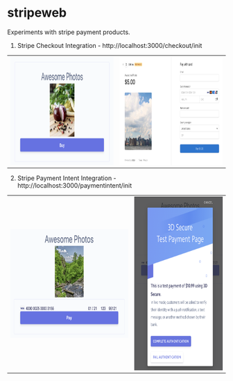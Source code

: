 # stripeweb
Experiments with stripe payment products.

1. Stripe Checkout Integration - http://localhost:3000/checkout/init
<table>
<tr><td><img src="./demo/stripe_checkout_init.png" width="400" height="250" /></td><td><img src="./demo/stripe_checkout_pay.png" width="400" height="250" /></td></tr>
</table>

2. Stripe Payment Intent Integration - http://localhost:3000/paymentintent/init
<table>
<tr><td><img src="./demo/paymentintent_init.png" width="400" height="250" /></td><td><img src="./demo/paymentintent_sca.png" width="300" height="400" /></td></tr>
</table>


